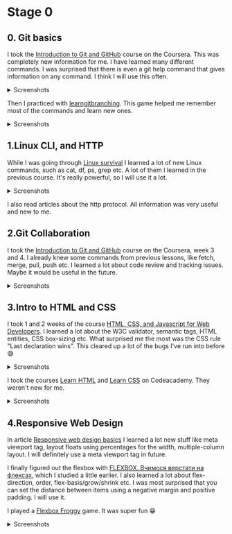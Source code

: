 # Stage 0

## 0. Git basics

I took the [Introduction to Git and GitHub](https://www.coursera.org/learn/introduction-git-github) course on the Coursera. This was completely new information for me. I have learned many different commands. I was surprised that there is even a git help command that gives information on any command. I think I will use this often.

<details>
<summary>Screenshots</summary>

![week1](./git-basics/Coursera1.png)
![week2](./git-basics/Coursera2.png)

</details>

Then I practiced with [learngitbranching](https://learngitbranching.js.org/?locale=ru_RU). This game helped me remember most of the commands and learn new ones.

<details>
<summary>Screenshots</summary>

![screen1](./git-basics/learngitbranching1.png)
![screen2](./git-basics/learngitbranching2.png)

</details>

## 1.Linux CLI, and HTTP

While I was going through [Linux survival](https://linuxsurvival.com) I learned a lot of new Linux commands, such as cat, df, ps, grep etc. A lot of them I learned in the previous course. It's really powerful, so I will use it a lot.

<details>
<summary>Screenshots</summary>

![screen1](./task_linux_cli/Linux-survival1.png)
![screen2](./task_linux_cli/Linux-survival2.png)
![screen3](./task_linux_cli/Linux-survival3.png)
![screen4](./task_linux_cli/Linux-survival4.png)
![screen5](./task_linux_cli/Linux-survival5.png)

</details>

I also read articles about the http protocol. All information was very useful and new to me.

## 2.Git Collaboration

I took the [Introduction to Git and GitHub](https://www.coursera.org/learn/introduction-git-github) course on the Coursera, week 3 and 4. I already knew some commands from previous lessons, like fetch, merge, pull, push etc. I learned a lot about code review and tracking issues. Maybe it would be useful in the future.

<details>
<summary>Screenshots</summary>

![week3](./task_git_collaboration/week3.png)
![week4](./task_git_collaboration/week4.png)
![screen1](./git-basics/learngitbranching1.png)
![screen2](./git-basics/learngitbranching2.png)

</details>

## 3.Intro to HTML and CSS

I took 1 and 2 weeks of the course [HTML, CSS, and Javascript for Web Developers](https://www.coursera.org/learn/html-css-javascript-for-web-developers). I learned a lot about the W3C validator, semantic tags, HTML entities, CSS box-sizing etc. What surprised me the most was the CSS rule "Last declaration wins". This cleared up a lot of the bugs I've run into before 😅

<details>
<summary>Screenshots</summary>

![screen1](./task_html_css_intro/chaikin1.png)
![screen2](./task_html_css_intro/chaikin2.png)

</details>

I took the courses [Learn HTML](https://www.codecademy.com/learn/learn-html) and [Learn CSS](https://www.codecademy.com/learn/learn-css) on Codeacademy. They weren't new for me.

<details>
<summary>Screenshots</summary>

![html screen](./task_html_css_intro/html.png)
![css screen](./task_html_css_intro/css.png)

</details>

## 4.Responsive Web Design

In article [Responsive web design basics](https://web.dev/i18n/en/responsive-web-design-basics/) I learned a lot new stuff like meta viewport tag, layout floats using percentages for the width, multiple-column layout. I will definitely use a meta viewport tag in future.

I finally figured out the flexbox with [FLEXBOX. Вчимося верстати на флексах](https://www.youtube.com/playlist?list=PLM6XATa8CAG5mPV60dMmjMRrHVW4LmV2x), which I studied a little earlier. I also learned a lot about flex-direction, order, flex-basis/grow/shrink etc. I was most surprised that you can set the distance between items using a negative margin and positive padding. I will use it.

I played a [Flexbox Froggy](https://flexboxfroggy.com/#ru) game. It was super fun 😁

<details>
<summary>Screenshots</summary>

![flexbox froggy screenshot](./task_responsive_web_design/froggy.png)

</details>
